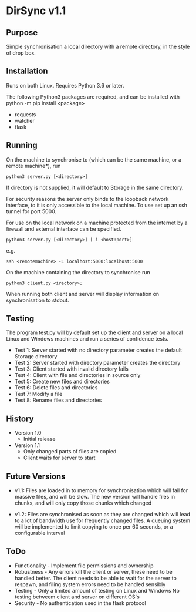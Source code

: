 DirSync v1.1
============

Purpose
-------
Simple synchronisation a local directory with a remote directory, in the style of drop box.


Installation
------------
Runs on both Linux. Requires Python 3.6 or later.

The following Python3 packages are required, and can be installed with python -m pip install &lt;package&gt;

* requests
* watcher
* flask


Running
-------
On the machine to synchronise to (which can be the same machine, or a remote machine*), run

    python3 server.py [<directory>]

If directory is not supplied, it will default to Storage in the same directory.

For security reasons the server only binds to the loopback network interface,
to it is only accessible to the local machine. To use set up an ssh tunnel for port 5000.

For use on the local network on a machine protected from the internet by a firewall and
external interface can be specified.

    python3 server.py [<directory>] [-i <host:port>]

e.g.

    ssh <remotemachine> -L localhost:5000:localhost:5000

On the machine containing the directory to synchronise run

    python3 client.py <irectory>;

When running both client and server will display information on synchronisation to stdout.


Testing
-------
The program test.py will by default set up the client and server on a local Linux and Windows
machines and run a series of confidence tests.

* Test 1: Server started with no directory parameter creates the default Storage directory
* Test 2: Server started with directory parameter creates the directory
* Test 3: Client started with invalid directory fails
* Test 4: Client with file and directories in source only
* Test 5: Create new files and directories
* Test 6: Delete files and directories
* Test 7: Modify a file
* Test 8: Rename files and directories


History
-------
* Version 1.0
  * Initial release
* Version 1.1
  * Only changed parts of files are copied
  * Client waits for server to start


Future Versions
---------------
* v1.1: Files are loaded in to memory for synchronisation which will fail for massive files,
and will be slow. The new version will handle files in chunks, and will only copy those
chunks which changed

* v1.2: Files are synchronised as soon as they are changed which will lead to a lot of bandwidth
use for frequently changed files. A queuing system will be implemented to limit copying to
once per 60 seconds, or a configurable interval


ToDo
----
* Functionality - Implement file permissions and ownership
* Robustness    - Any errors kill the client or server, these need to be handled
                  better. The client needs to be able to wait for the server to
                  respawn, and filing system errors need to be handled sensibly
* Testing       - Only a limited amount of testing on Linux and Windows
                  No testing betweem client and server on different OS's
* Security      - No authentication used in the flask protocol
